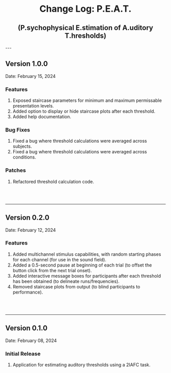<h1 style="text-align: center;">Change Log: P.E.A.T.</h1>
<h2 style="text-align: center;">(P.sychophysical E.stimation of A.uditory T.hresholds)</h2>
---

## Version 1.0.0

Date: February 15, 2024

### Features
1. Exposed staircase parameters for minimum and maximum permissable presentation levels.
2. Added option to display or hide staircase plots after each threshold.
3. Added help documentation. 

### Bug Fixes
1. Fixed a bug where threshold calculations were averaged across subjects.
2. Fixed a bug where threshold calculations were averaged across conditions.

### Patches
1. Refactored threshold calculation code.
<br>
<br>

---

## Version 0.2.0

Date: February 12, 2024

### Features
1. Added multichannel stimulus capabilities, with random starting phases for each channel (for use in the sound field).
2. Added a 0.5-second pause at beginning of each trial (to offset the button click from the next trial onset).
3. Added interactive message boxes for participants after each threshold has been obtained (to delineate runs/frequencies).
4. Removed staircase plots from output (to blind participants to performance). 
<br>
<br>

---

## Version 0.1.0

Date: February 08, 2024

### Initial Release
1. Application for estimating auditory thresholds using a 2IAFC task.
<br>
<br>
